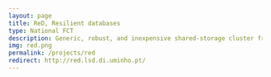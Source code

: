 ```yaml
---
layout: page
title: ReD, Resilient databases
type: National FCT
description: Generic, robust, and inexpensive shared-storage cluster from an off-the-shelf RDBMS.
img: red.png
permalink: /projects/red
redirect: http://red.lsd.di.uminho.pt/
---
```

